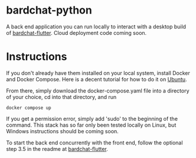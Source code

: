 # bardchat-python

A back end application you can run locally to interact with a desktop build of [bardchat-flutter](https://github.com/thecodekitchen/bardchat-flutter).
Cloud deployment code coming soon.

# Instructions

If you don't already have them installed on your local system, install Docker and Docker Compose.
Here is a decent tutorial for how to do it on [Ubuntu](https://www.theserverside.com/blog/Coffee-Talk-Java-News-Stories-and-Opinions/How-to-install-Docker-and-docker-compose-on-Ubuntu). 

From there, simply download the docker-compose.yaml file into a directory of your choice,
cd into that directory, and run
```
docker compose up
```
If you get a permission error, simply add 'sudo' to the beginning of the command.
This stack has so far only been tested locally on Linux, but Windows instructions should be coming soon.

To start the back end concurrently with the front end, follow the optional step 3.5 in the readme at [bardchat-flutter](https://github.com/thecodekitchen/bardchat-flutter).

